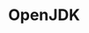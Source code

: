 ---
image: /assets/images/projects/openjdk.png
title: OpenJDK
project_url: http://openjdk.java.net/
---